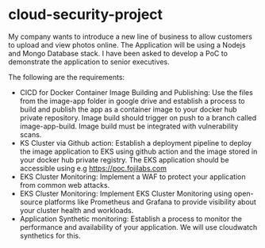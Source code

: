 # cloud-security-project

My company wants to introduce a new line of business to allow customers to upload and view photos online. The Application will be using a Nodejs and Mongo Database stack. I have been asked to develop a PoC to demonstrate the application to senior executives. 

The following are the requirements:

- CICD for Docker Container Image Building and Publishing: Use the files from the image-app folder in google drive and establish a process to build and publish the app as a container image to your docker hub private repository. Image build should trigger on push to a branch called image-app-build. Image build must be integrated with vulnerability scans.
- KS Cluster via Github action: Establish a deployment pipeline to deploy the image application to EKS using github action and the image stored in your docker hub private registry. The EKS application should be accessible using e.g https://poc.fojilabs.com
- EKS Cluster Monitoring: Implement a WAF to protect your application from common web attacks.
- EKS Cluster Monitoring: Implement EKS Cluster Monitoring using open-source platforms like Prometheus and Grafana to provide visibility about your cluster health and workloads.
- Application Synthetic monitoring: Establish a process to monitor the performance and availability of your application. We will use cloudwatch synthetics for this.



